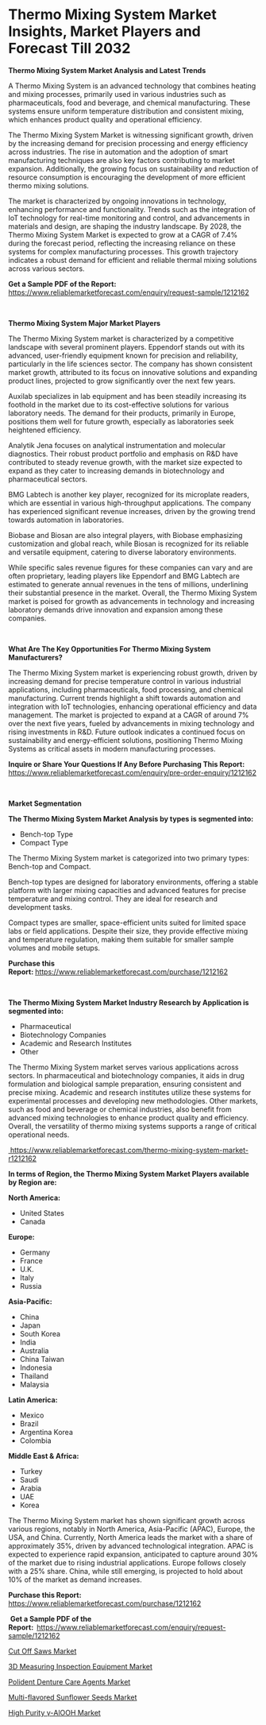 <p><h1>Thermo Mixing System Market Insights, Market Players and Forecast Till 2032</h1></p><p><strong>Thermo Mixing System Market Analysis and Latest Trends</strong></p>
<p><p>A Thermo Mixing System is an advanced technology that combines heating and mixing processes, primarily used in various industries such as pharmaceuticals, food and beverage, and chemical manufacturing. These systems ensure uniform temperature distribution and consistent mixing, which enhances product quality and operational efficiency. </p><p>The Thermo Mixing System Market is witnessing significant growth, driven by the increasing demand for precision processing and energy efficiency across industries. The rise in automation and the adoption of smart manufacturing techniques are also key factors contributing to market expansion. Additionally, the growing focus on sustainability and reduction of resource consumption is encouraging the development of more efficient thermo mixing solutions.</p><p>The market is characterized by ongoing innovations in technology, enhancing performance and functionality. Trends such as the integration of IoT technology for real-time monitoring and control, and advancements in materials and design, are shaping the industry landscape. By 2028, the Thermo Mixing System Market is expected to grow at a CAGR of 7.4% during the forecast period, reflecting the increasing reliance on these systems for complex manufacturing processes. This growth trajectory indicates a robust demand for efficient and reliable thermal mixing solutions across various sectors.</p></p>
<p><strong>Get a Sample PDF of the Report:&nbsp;</strong> <a href="https://www.reliablemarketforecast.com/enquiry/request-sample/1212162?utm_campaign=1998&utm_medium=2&utm_source=Github&utm_content=ia&utm_term=24032025&utm_id=thermo-mixing-system">https://www.reliablemarketforecast.com/enquiry/request-sample/1212162</a></p>
<p>&nbsp;</p>
<p><strong>Thermo Mixing System Major Market Players</strong></p>
<p><p>The Thermo Mixing System market is characterized by a competitive landscape with several prominent players. Eppendorf stands out with its advanced, user-friendly equipment known for precision and reliability, particularly in the life sciences sector. The company has shown consistent market growth, attributed to its focus on innovative solutions and expanding product lines, projected to grow significantly over the next few years.</p><p>Auxilab specializes in lab equipment and has been steadily increasing its foothold in the market due to its cost-effective solutions for various laboratory needs. The demand for their products, primarily in Europe, positions them well for future growth, especially as laboratories seek heightened efficiency.</p><p>Analytik Jena focuses on analytical instrumentation and molecular diagnostics. Their robust product portfolio and emphasis on R&D have contributed to steady revenue growth, with the market size expected to expand as they cater to increasing demands in biotechnology and pharmaceutical sectors.</p><p>BMG Labtech is another key player, recognized for its microplate readers, which are essential in various high-throughput applications. The company has experienced significant revenue increases, driven by the growing trend towards automation in laboratories.</p><p>Biobase and Biosan are also integral players, with Biobase emphasizing customization and global reach, while Biosan is recognized for its reliable and versatile equipment, catering to diverse laboratory environments. </p><p>While specific sales revenue figures for these companies can vary and are often proprietary, leading players like Eppendorf and BMG Labtech are estimated to generate annual revenues in the tens of millions, underlining their substantial presence in the market. Overall, the Thermo Mixing System market is poised for growth as advancements in technology and increasing laboratory demands drive innovation and expansion among these companies.</p></p>
<p>&nbsp;</p>
<p><strong>What Are The Key Opportunities For Thermo Mixing System Manufacturers?</strong></p>
<p><p>The Thermo Mixing System market is experiencing robust growth, driven by increasing demand for precise temperature control in various industrial applications, including pharmaceuticals, food processing, and chemical manufacturing. Current trends highlight a shift towards automation and integration with IoT technologies, enhancing operational efficiency and data management. The market is projected to expand at a CAGR of around 7% over the next five years, fueled by advancements in mixing technology and rising investments in R&D. Future outlook indicates a continued focus on sustainability and energy-efficient solutions, positioning Thermo Mixing Systems as critical assets in modern manufacturing processes.</p></p>
<p><strong>Inquire or Share Your Questions If Any Before Purchasing This Report:</strong> <a href="https://www.reliablemarketforecast.com/enquiry/pre-order-enquiry/1212162?utm_campaign=1998&utm_medium=2&utm_source=Github&utm_content=ia&utm_term=24032025&utm_id=thermo-mixing-system">https://www.reliablemarketforecast.com/enquiry/pre-order-enquiry/1212162</a></p>
<p>&nbsp;</p>
<p><strong>Market Segmentation</strong></p>
<p><strong>The Thermo Mixing System Market Analysis by types is segmented into:</strong></p>
<p><ul><li>Bench-top Type</li><li>Compact Type</li></ul></p>
<p><p>The Thermo Mixing System market is categorized into two primary types: Bench-top and Compact. </p><p>Bench-top types are designed for laboratory environments, offering a stable platform with larger mixing capacities and advanced features for precise temperature and mixing control. They are ideal for research and development tasks. </p><p>Compact types are smaller, space-efficient units suited for limited space labs or field applications. Despite their size, they provide effective mixing and temperature regulation, making them suitable for smaller sample volumes and mobile setups.</p></p>
<p><strong>Purchase this Report:&nbsp;</strong><a href="https://www.reliablemarketforecast.com/purchase/1212162?utm_campaign=1998&utm_medium=2&utm_source=Github&utm_content=ia&utm_term=24032025&utm_id=thermo-mixing-system">https://www.reliablemarketforecast.com/purchase/1212162</a></p>
<p>&nbsp;</p>
<p><strong>The Thermo Mixing System Market Industry Research by Application is segmented into:</strong></p>
<p><ul><li>Pharmaceutical</li><li>Biotechnology Companies</li><li>Academic and Research Institutes</li><li>Other</li></ul></p>
<p><p>The Thermo Mixing System market serves various applications across sectors. In pharmaceutical and biotechnology companies, it aids in drug formulation and biological sample preparation, ensuring consistent and precise mixing. Academic and research institutes utilize these systems for experimental processes and developing new methodologies. Other markets, such as food and beverage or chemical industries, also benefit from advanced mixing technologies to enhance product quality and efficiency. Overall, the versatility of thermo mixing systems supports a range of critical operational needs.</p></p>
<p><a href="https://www.reliablemarketforecast.com/thermo-mixing-system-market-r1212162?utm_campaign=1998&utm_medium=2&utm_source=Github&utm_content=ia&utm_term=24032025&utm_id=thermo-mixing-system">&nbsp;https://www.reliablemarketforecast.com/thermo-mixing-system-market-r1212162</a></p>
<p><strong>In terms of Region, the Thermo Mixing System Market Players available by Region are:</strong></p>
<p>
    <p> <strong> North America: </strong>
        <ul>
            <li>United States</li>
            <li>Canada</li>
        </ul>
        </p> 
    <p> <strong> Europe: </strong>
        <ul>
            <li>Germany</li>
            <li>France</li>
            <li>U.K.</li>
            <li>Italy</li>
            <li>Russia</li>
        </ul>
        </p> 
    <p> <strong> Asia-Pacific: </strong>
        <ul>
            <li>China</li>
            <li>Japan</li>
            <li>South Korea</li>
            <li>India</li>
            <li>Australia</li>
            <li>China Taiwan</li>
            <li>Indonesia</li>
            <li>Thailand</li>
            <li>Malaysia</li>
        </ul>
        </p> 
    <p> <strong> Latin America: </strong>
        <ul>
            <li>Mexico</li>
            <li>Brazil</li>
            <li>Argentina Korea</li>
            <li>Colombia</li>
        </ul>
        </p> 
    <p> <strong> Middle East & Africa: </strong>
        <ul>
            <li>Turkey</li>
            <li>Saudi</li>
            <li>Arabia</li>
            <li>UAE</li>
            <li>Korea</li>
        </ul>
    </p>
    </p>
<p><p>The Thermo Mixing System market has shown significant growth across various regions, notably in North America, Asia-Pacific (APAC), Europe, the USA, and China. Currently, North America leads the market with a share of approximately 35%, driven by advanced technological integration. APAC is expected to experience rapid expansion, anticipated to capture around 30% of the market due to rising industrial applications. Europe follows closely with a 25% share. China, while still emerging, is projected to hold about 10% of the market as demand increases.</p></p>
<p><strong>Purchase this Report: </strong><a href="https://www.reliablemarketforecast.com/purchase/1212162?utm_campaign=1998&utm_medium=2&utm_source=Github&utm_content=ia&utm_term=24032025&utm_id=thermo-mixing-system">https://www.reliablemarketforecast.com/purchase/1212162</a></p>
<p>&nbsp;<strong>Get a Sample PDF of the Report:&nbsp;&nbsp;</strong><a href="https://www.reliablemarketforecast.com/enquiry/request-sample/1212162?utm_campaign=1998&utm_medium=2&utm_source=Github&utm_content=ia&utm_term=24032025&utm_id=thermo-mixing-system">https://www.reliablemarketforecast.com/enquiry/request-sample/1212162</a></p>
<p><strong></strong></p>
<p><p><a href="https://github.com/oslieselotte2192/Market-Research-Report-List-1/blob/main/cut-off-saws-market.md?utm_campaign=1998&utm_medium=2&utm_source=Github&utm_content=ia&utm_term=24032025&utm_id=thermo-mixing-system">Cut Off Saws Market</a></p><p><a href="https://github.com/dringals/Market-Research-Report-List-6/blob/main/3d-measuring-inspection-equipment-market.md?utm_campaign=1998&utm_medium=2&utm_source=Github&utm_content=ia&utm_term=24032025&utm_id=thermo-mixing-system">3D Measuring Inspection Equipment Market</a></p><p><a href="https://github.com/lizamflotow/Market-Research-Report-List-1/blob/main/polident-denture-care-agents-market.md?utm_campaign=1998&utm_medium=2&utm_source=Github&utm_content=ia&utm_term=24032025&utm_id=thermo-mixing-system">Polident Denture Care Agents Market</a></p><p><a href="https://github.com/tambraunrue691969/Market-Research-Report-List-1/blob/main/multi-flavored-sunflower-seeds-market.md?utm_campaign=1998&utm_medium=2&utm_source=Github&utm_content=ia&utm_term=24032025&utm_id=thermo-mixing-system">Multi-flavored Sunflower Seeds Market</a></p><p><a href="https://github.com/tona7vba/Market-Research-Report-List-1/blob/main/high-purity-g-alooh-market.md?utm_campaign=1998&utm_medium=2&utm_source=Github&utm_content=ia&utm_term=24032025&utm_id=thermo-mixing-system">High Purity γ-AlOOH Market</a></p></p>